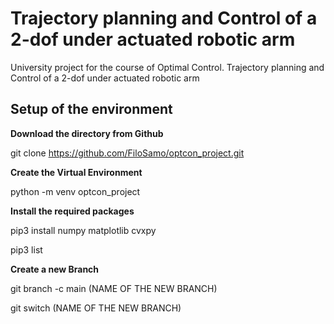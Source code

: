 # Trajectory planning and Control of a 2-dof under actuated robotic arm


University project for the course of Optimal Control. Trajectory planning and Control of 
a 2-dof under actuated robotic arm


## Setup of the environment

**Download the directory from Github**

git clone https://github.com/FiloSamo/optcon_project.git

**Create the Virtual Environment**

python -m venv optcon_project

**Install the required packages**

pip3 install numpy matplotlib cvxpy

pip3 list

**Create a new Branch**

git branch -c main (NAME OF THE NEW BRANCH)

git switch (NAME OF THE NEW BRANCH)

